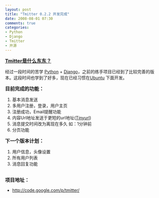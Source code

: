 ```yaml
---
layout: post
title: "Tmitter 0.2.2 开发完成"
date: 2008-08-01 07:30
comments: true
categories: 
- Python
- Django
- Tmitter
- 开源
---
```

<p><strong><span style="font-size: medium;"><a href="http://huacn.blogbus.com/logs/24081240.html" target="_blank">Tmitter是什么东东？</a></span></strong>&nbsp;</p>
<p>经过一段时间的苦学 <a href="http://www.python.org" target="_blank">Python</a> + <a href="http://www.djangoproject.org" target="_blank">Django</a>，之前的练手项目已经到了比较完善的版本。这段时间也学到了好多，现在已经习惯在<a href="http://www.ubuntu.com" target="_blank">Ubuntu</a> 下面开发。</p>
<p><strong><span style="font-size: medium;">目前完成的功能：</span></strong></p>
<ol>
<li>基本消息发送</li>
<li>多用户注册，登录，用户主页</li>
<li>注册成功，Email提醒功能</li>
<li>内容Url地址发送于更短的url地址(<a href="http://tinyurl.com" target="_blank">Tinyurl</a>)</li>
<li>消息提交时间改为离现在多久 如：1分钟前</li>
<li>分页功能</li>
</ol>
<p><strong><span style="font-size: medium;">下一个版本计划：</span></strong></p>
<ol>
<li>用户信息，头像设置 </li>
<li>所有用户列表 </li>
<li>消息回复功能</li>
</ol>
<p><br /><strong><span style="font-size: medium;">项目地址：</span></strong></p>
<ul>
<li><a href="http://code.google.com/p/tmitter/" target="_blank">http://code.google.com/p/tmitter/</a></li>
</ul>
<p>&nbsp;</p>
<p>&nbsp;</p>
